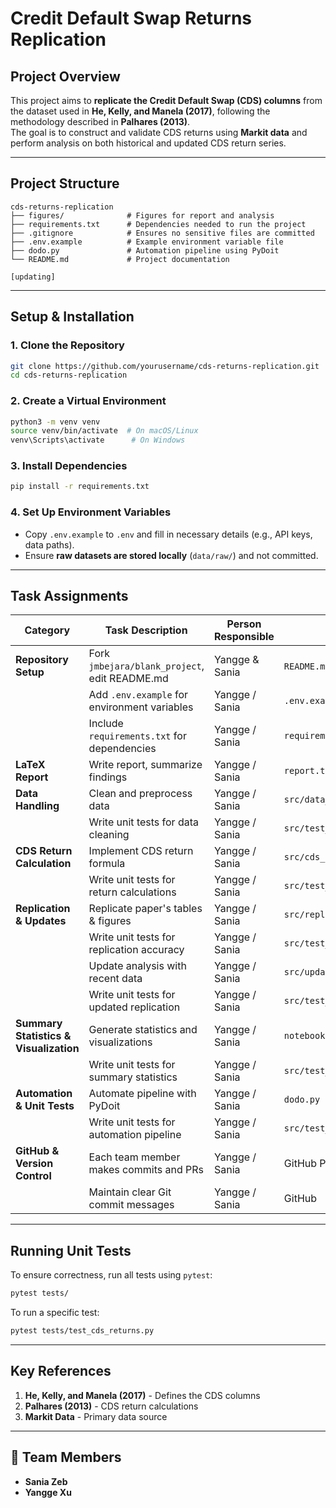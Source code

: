 
# Credit Default Swap Returns Replication

## Project Overview  
This project aims to **replicate the Credit Default Swap (CDS) columns** from the dataset used in **He, Kelly, and Manela (2017)**, following the methodology described in **Palhares (2013)**.  
The goal is to construct and validate CDS returns using **Markit data** and perform analysis on both historical and updated CDS return series.

---

## **Project Structure**
```
cds-returns-replication
├── figures/              # Figures for report and analysis
├── requirements.txt      # Dependencies needed to run the project
├── .gitignore            # Ensures no sensitive files are committed
├── .env.example          # Example environment variable file
├── dodo.py               # Automation pipeline using PyDoit
└── README.md             # Project documentation

[updating]
```


---

## **Setup & Installation**
### **1. Clone the Repository**
```bash
git clone https://github.com/yourusername/cds-returns-replication.git
cd cds-returns-replication
```

### **2️. Create a Virtual Environment**
```bash
python3 -m venv venv
source venv/bin/activate  # On macOS/Linux
venv\Scripts\activate      # On Windows
```

### **3. Install Dependencies**
```bash
pip install -r requirements.txt
```

### **4. Set Up Environment Variables**
- Copy `.env.example` to `.env` and fill in necessary details (e.g., API keys, data paths).
- Ensure **raw datasets are stored locally** (`data/raw/`) and not committed.

---

## **Task Assignments**
| **Category**  | **Task Description** | **Person Responsible** | **Related Files** |
|--------------|--------------------|----------------------|----------------|
| **Repository Setup** | Fork `jmbejara/blank_project`, edit README.md | Yangge & Sania | `README.md`, `.gitignore` |
| | Add `.env.example` for environment variables |  Yangge / Sania | `.env.example` |
| | Include `requirements.txt` for dependencies | Yangge / Sania | `requirements.txt` |
| **LaTeX Report** | Write report, summarize findings | Yangge / Sania | `report.tex` |
| **Data Handling** | Clean and preprocess data | Yangge / Sania | `src/data_cleaning.py` |
| | Write unit tests for data cleaning | Yangge / Sania | `src/test_data_cleaning.py` |
| **CDS Return Calculation** | Implement CDS return formula | Yangge / Sania| `src/cds_returns.py` |
| | Write unit tests for return calculations | Yangge / Sania | `src/test_cds_returns.py` |
| **Replication & Updates** | Replicate paper's tables & figures | Yangge / Sania | `src/replication.py` |
| | Write unit tests for replication accuracy | Yangge / Sania | `src/test_replication.py` |
| | Update analysis with recent data | Yangge / Sania | `src/update_replication.py` |
| | Write unit tests for updated replication | Yangge / Sania | `src/test_update_replication.py` |
| **Summary Statistics & Visualization** | Generate statistics and visualizations | Yangge / Sania | `notebooks/summary.ipynb` |
| |Write unit tests for summary statistics | Yangge / Sania | `src/test_summary_stats.py` |
| **Automation & Unit Tests** | Automate pipeline with PyDoit | Yangge / Sania | `dodo.py` |
| | Write unit tests for automation pipeline | Yangge / Sania | `src/test_pipeline.py` |
| **GitHub & Version Control** | Each team member makes commits and PRs | Yangge / Sania | GitHub PRs |
| | Maintain clear Git commit messages | Yangge / Sania | GitHub |

---

## **Running Unit Tests**
To ensure correctness, run all tests using `pytest`:
```bash
pytest tests/
```
To run a specific test:
```bash
pytest tests/test_cds_returns.py
```

---

## **Key References**
1. **He, Kelly, and Manela (2017)** - Defines the CDS columns  
2. **Palhares (2013)** - CDS return calculations  
3. **Markit Data** - Primary data source  

---

## 👥 **Team Members**
- **Sania Zeb** 
- **Yangge Xu** 

